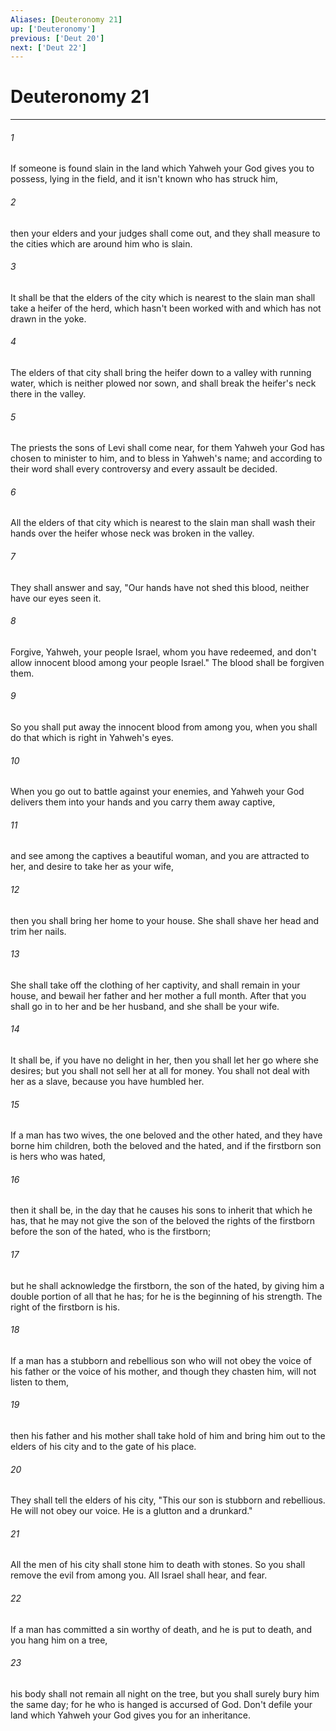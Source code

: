 ```yaml
---
Aliases: [Deuteronomy 21]
up: ['Deuteronomy']
previous: ['Deut 20']
next: ['Deut 22']
---
```

# Deuteronomy 21
***





###### 1 

If someone is found slain in the land which Yahweh your God gives you to possess, lying in the field, and it isn't known who has struck him, 



###### 2 

then your elders and your judges shall come out, and they shall measure to the cities which are around him who is slain. 



###### 3 

It shall be that the elders of the city which is nearest to the slain man shall take a heifer of the herd, which hasn't been worked with and which has not drawn in the yoke. 



###### 4 

The elders of that city shall bring the heifer down to a valley with running water, which is neither plowed nor sown, and shall break the heifer's neck there in the valley. 



###### 5 

The priests the sons of Levi shall come near, for them Yahweh your God has chosen to minister to him, and to bless in Yahweh's name; and according to their word shall every controversy and every assault be decided. 



###### 6 

All the elders of that city which is nearest to the slain man shall wash their hands over the heifer whose neck was broken in the valley. 



###### 7 

They shall answer and say, "Our hands have not shed this blood, neither have our eyes seen it. 



###### 8 

Forgive, Yahweh, your people Israel, whom you have redeemed, and don't allow innocent blood among your people Israel." The blood shall be forgiven them. 



###### 9 

So you shall put away the innocent blood from among you, when you shall do that which is right in Yahweh's eyes. 



###### 10 

When you go out to battle against your enemies, and Yahweh your God delivers them into your hands and you carry them away captive, 



###### 11 

and see among the captives a beautiful woman, and you are attracted to her, and desire to take her as your wife, 



###### 12 

then you shall bring her home to your house. She shall shave her head and trim her nails. 



###### 13 

She shall take off the clothing of her captivity, and shall remain in your house, and bewail her father and her mother a full month. After that you shall go in to her and be her husband, and she shall be your wife. 



###### 14 

It shall be, if you have no delight in her, then you shall let her go where she desires; but you shall not sell her at all for money. You shall not deal with her as a slave, because you have humbled her. 



###### 15 

If a man has two wives, the one beloved and the other hated, and they have borne him children, both the beloved and the hated, and if the firstborn son is hers who was hated, 



###### 16 

then it shall be, in the day that he causes his sons to inherit that which he has, that he may not give the son of the beloved the rights of the firstborn before the son of the hated, who is the firstborn; 



###### 17 

but he shall acknowledge the firstborn, the son of the hated, by giving him a double portion of all that he has; for he is the beginning of his strength. The right of the firstborn is his. 



###### 18 

If a man has a stubborn and rebellious son who will not obey the voice of his father or the voice of his mother, and though they chasten him, will not listen to them, 



###### 19 

then his father and his mother shall take hold of him and bring him out to the elders of his city and to the gate of his place. 



###### 20 

They shall tell the elders of his city, "This our son is stubborn and rebellious. He will not obey our voice. He is a glutton and a drunkard." 



###### 21 

All the men of his city shall stone him to death with stones. So you shall remove the evil from among you. All Israel shall hear, and fear. 



###### 22 

If a man has committed a sin worthy of death, and he is put to death, and you hang him on a tree, 



###### 23 

his body shall not remain all night on the tree, but you shall surely bury him the same day; for he who is hanged is accursed of God. Don't defile your land which Yahweh your God gives you for an inheritance.
